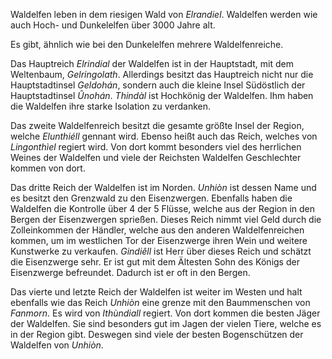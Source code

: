 Waldelfen leben in dem riesigen Wald von *Elrandiel*. 
Waldelfen werden wie auch Hoch- und Dunkelelfen über 3000 Jahre alt.

Es gibt, ähnlich wie bei den Dunkelelfen mehrere Waldelfenreiche.

Das Hauptreich *Elrindial* der Waldelfen ist in der Hauptstadt, mit dem Weltenbaum, *Gelringolath*.
Allerdings besitzt das Hauptreich nicht nur die Hauptstadtinsel *Geldohán*, sondern auch die kleine Insel Südöstlich der Hauptstadtinsel *Ûnohán*. *Thindàl* ist Hochkönig der Waldelfen. Ihm haben die Waldelfen ihre starke Isolation zu verdanken. 

Das zweite Waldelfenreich besitzt die gesamte größte Insel der Region, welche *Elunthiéll* gennant wird. Ebenso heißt auch das Reich, welches von *Lingonthìel* regiert wird. Von dort kommt besonders viel des herrlichen Weines der Waldelfen und viele der Reichsten Waldelfen Geschlechter kommen von dort.

Das dritte Reich der Waldelfen ist im Norden. *Unhiòn* ist dessen Name und es besitzt den Grenzwald zu den Eisenzwergen. Ebenfalls haben die Waldelfen die Kontrolle über 4 der 5 Flüsse, welche aus der Region in den Bergen der Eisenzwergen sprießen. Dieses Reich nimmt viel Geld durch die Zolleinkommen der Händler, welche aus den anderen Waldelfenreichen kommen, um im westlichen Tor der Eisenzwerge ihren Wein und weitere Kunstwerke zu verkaufen. *Gindiêll* ist Herr über dieses Reich und schätzt die Eisenzwerge sehr. Er ist gut mit dem Ältesten Sohn des Königs der Eisenzwerge befreundet. Dadurch ist er oft in den Bergen.

Das vierte und letzte Reich der Waldelfen ist weiter im Westen und halt ebenfalls wie das Reich *Unhiòn* eine grenze mit den Baummenschen von *Fanmorn*. Es wird von *Ithùndiall* regiert. Von dort kommen die besten Jäger der Waldelfen. Sie sind besonders gut im Jagen der vielen Tiere, welche es in der Region gibt. Deswegen sind viele der besten Bogenschützen der Waldelfen von *Unhiòn*. 






